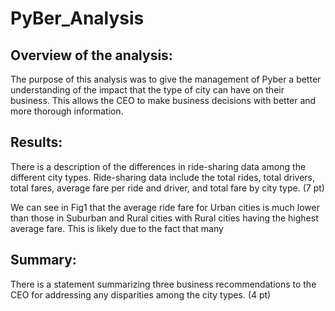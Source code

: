 # PyBer_Analysis

## Overview of the analysis:

The purpose of this analysis was to give the management of Pyber a better understanding of the impact that the type of city can have on their business. This allows the CEO to make business decisions with better and more thorough information.
## Results:

There is a description of the differences in ride-sharing data among the different city types. Ride-sharing data include the total rides, total drivers, total fares, average fare per ride and driver, and total fare by city type. (7 pt)

We can see in Fig1 that the average ride fare for Urban cities is much lower than those in Suburban and Rural cities with Rural cities having the highest average fare. This is likely due to the fact that many 
## Summary:

There is a statement summarizing three business recommendations to the CEO for addressing any disparities among the city types. (4 pt)
